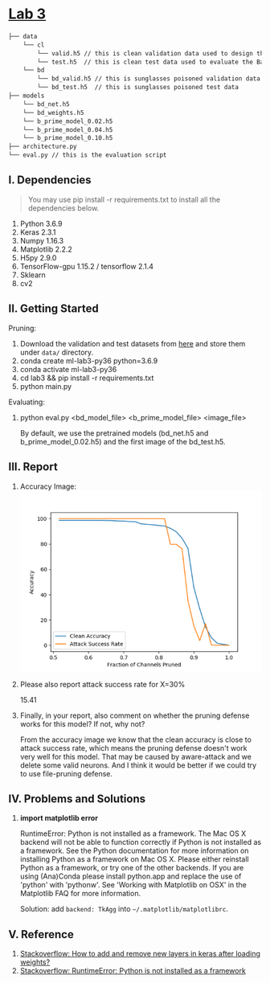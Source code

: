 # [Lab 3](https://github.com/ronnyyu/CSAW-HackML-2020/tree/master/lab3)

```bash
├── data 
    └── cl
        └── valid.h5 // this is clean validation data used to design the defense
        └── test.h5  // this is clean test data used to evaluate the BadNet
    └── bd
        └── bd_valid.h5 // this is sunglasses poisoned validation data
        └── bd_test.h5  // this is sunglasses poisoned test data
├── models
    └── bd_net.h5
    └── bd_weights.h5
    └── b_prime_model_0.02.h5
    └── b_prime_model_0.04.h5
    └── b_prime_model_0.10.h5
├── architecture.py
└── eval.py // this is the evaluation script
```

## I. Dependencies
> You may use pip install -r requirements.txt to install all the dependencies below.
   1. Python 3.6.9
   2. Keras 2.3.1
   3. Numpy 1.16.3
   4. Matplotlib 2.2.2
   5. H5py 2.9.0
   6. TensorFlow-gpu 1.15.2 / tensorflow 2.1.4
   7. Sklearn
   8. cv2

## II. Getting Started
Pruning: 
1. Download the validation and test datasets from [here](https://drive.google.com/drive/folders/1Rs68uH8Xqa4j6UxG53wzD0uyI8347dSq?usp=sharing) and store them under `data/` directory.
2. conda create ml-lab3-py36 python=3.6.9
3. conda activate ml-lab3-py36
4. cd lab3 && pip install -r requirements.txt
5. python main.py

Evaluating:
1. python eval.py <bd_model_file> <b_prime_model_file> <image_file>
  
   By default, we use the pretrained models (bd_net.h5 and b_prime_model_0.02.h5) and the first image of the bd_test.h5.


## III. Report
1. Accuracy Image:
![Accuracy Image](./acc.png)
   
2. Please also report attack success rate for X=30%

   15.41
   
3. Finally, in your report, also comment on whether the pruning defense works for this model? If not, why not?
   
   From the accuracy image we know that the clean accuracy is close to attack success rate, which means the pruning defense doesn't work very well for this model. That may be caused by aware-attack and we delete some valid neurons. And I think it would be better if we could try to use file-pruning defense. 

## IV. Problems and Solutions
1. **import matplotlib error**

   RuntimeError: Python is not installed as a framework. The Mac OS X backend will not be able to function correctly if Python is not installed as a framework. See the Python documentation for more information on installing Python as a framework on Mac OS X. Please either reinstall Python as a framework, or try one of the other backends. If you are using (Ana)Conda please install python.app and replace the use of 'python' with 'pythonw'. See 'Working with Matplotlib on OSX' in the Matplotlib FAQ for more information.
   
   Solution: add `backend: TkAgg` into `~/.matplotlib/matplotlibrc`.


## V. Reference
1. [Stackoverflow: How to add and remove new layers in keras after loading weights?](https://stackoverflow.com/questions/41668813/how-to-add-and-remove-new-layers-in-keras-after-loading-weights)
2. [Stackoverflow: RuntimeError: Python is not installed as a framework](https://stackoverflow.com/questions/34977388/matplotlib-runtimeerror-python-is-not-installed-as-a-framework)


